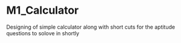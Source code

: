# M1_Calculator
Designing of simple calculator along with short cuts for the aptitude questions to solove in shortly  
